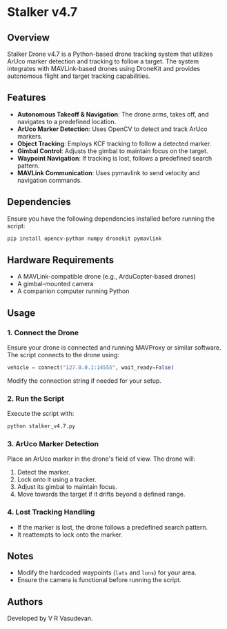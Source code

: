 # Stalker v4.7

## Overview

Stalker Drone v4.7 is a Python-based drone tracking system that utilizes ArUco marker detection and tracking to follow a target. The system integrates with MAVLink-based drones using DroneKit and provides autonomous flight and target tracking capabilities.

## Features

- **Autonomous Takeoff & Navigation**: The drone arms, takes off, and navigates to a predefined location.
- **ArUco Marker Detection**: Uses OpenCV to detect and track ArUco markers.
- **Object Tracking**: Employs KCF tracking to follow a detected marker.
- **Gimbal Control**: Adjusts the gimbal to maintain focus on the target.
- **Waypoint Navigation**: If tracking is lost, follows a predefined search pattern.
- **MAVLink Communication**: Uses pymavlink to send velocity and navigation commands.

## Dependencies

Ensure you have the following dependencies installed before running the script:

```bash
pip install opencv-python numpy dronekit pymavlink
```

## Hardware Requirements

- A MAVLink-compatible drone (e.g., ArduCopter-based drones)
- A gimbal-mounted camera
- A companion computer running Python

## Usage

### 1. Connect the Drone

Ensure your drone is connected and running MAVProxy or similar software. The script connects to the drone using:

```python
vehicle = connect("127.0.0.1:14555", wait_ready=False)
```

Modify the connection string if needed for your setup.

### 2. Run the Script

Execute the script with:

```bash
python stalker_v4.7.py
```

### 3. ArUco Marker Detection

Place an ArUco marker in the drone's field of view. The drone will:

1. Detect the marker.
2. Lock onto it using a tracker.
3. Adjust its gimbal to maintain focus.
4. Move towards the target if it drifts beyond a defined range.

### 4. Lost Tracking Handling

- If the marker is lost, the drone follows a predefined search pattern.
- It reattempts to lock onto the marker.

## Notes

- Modify the hardcoded waypoints (`lats` and `lons`) for your area.
- Ensure the camera is functional before running the script.


## Authors

Developed by V R Vasudevan.


